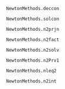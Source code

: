 ```@docs
NewtonMethods.deccon
```

```@docs
NewtonMethods.solcon
```

```@docs
NewtonMethods.n2prjn
```

```@docs
NewtonMethods.n2fact
```

```@docs
NewtonMethods.n2solv
```

```@docs
NewtonMethods.n2Prv1
```

```@docs
NewtonMethods.nleq2
```

```@docs
NewtonMethods.n2int
```
